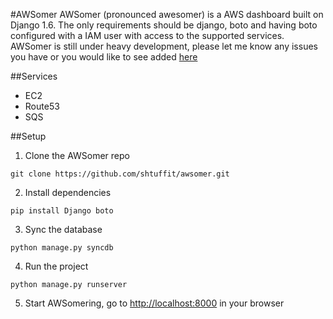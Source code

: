 #AWSomer
AWSomer (pronounced awesomer) is a AWS dashboard built on Django 1.6. The only requirements should be django, boto and having boto configured with a IAM user with access to the supported services. AWSomer is still under heavy development, please let me know any issues you have or you would like to see added [here](https://github.com/shtuffit/awsomer/issues) 

##Services
* EC2
* Route53
* SQS

##Setup
1. Clone the AWSomer repo
```
git clone https://github.com/shtuffit/awsomer.git
```

2. Install dependencies
```
pip install Django boto
```

3. Sync the database 
```
python manage.py syncdb
```

4. Run the project
```
python manage.py runserver
```

5. Start AWSomering, go to [http://localhost:8000](http://localhost:8000) in your browser

